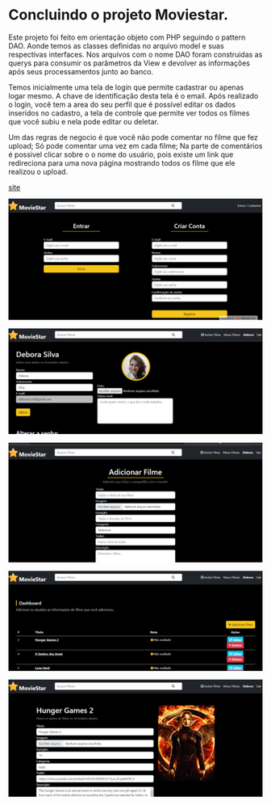 # Concluindo o projeto Moviestar.
Este projeto foi feito em orientação objeto com PHP seguindo o pattern DAO. Aonde temos as classes definidas no arquivo model e suas respectivas interfaces.
Nos arquivos com o nome DAO foram construidas as querys para consumir os parâmetros da View e devolver as informações após seus processamentos junto ao banco.

Temos inicialmente uma tela de login que permite cadastrar ou apenas logar mesmo. A chave de identificação desta tela é o email.
Após realizado o login, você tem a area do seu perfil que é possível editar os dados inseridos no cadastro, a tela de controle que permite ver todos os filmes que você subiu e nela pode editar ou deletar.

Um das regras de negocio é que você não pode comentar no filme que fez upload;
Só pode comentar uma vez em cada filme;
Na parte de comentários é possivel clicar sobre o o nome do usuário, pois existe um link que redireciona para uma nova página mostrando todos os filme que ele realizou o upload.

[site](https://avaliandofilmes.000webhostapp.com/)

![Alt text](image-1.png)

![Alt text](image.png)   

![Alt text](image-2.png)

![Alt text](image-3.png)

![Alt text](image-4.png)
